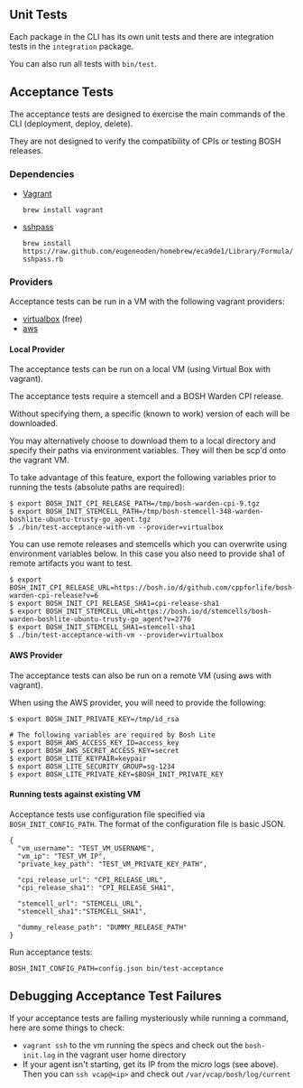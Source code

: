 ## Unit Tests

Each package in the CLI has its own unit tests and there are integration tests in the `integration` package.

You can also run all tests with `bin/test`.

## Acceptance Tests

The acceptance tests are designed to exercise the main commands of the CLI (deployment, deploy, delete).

They are not designed to verify the compatibility of CPIs or testing BOSH releases.

### Dependencies

- [Vagrant](https://www.vagrantup.com/)

    `brew install vagrant`

- [sshpass](http://linux.die.net/man/1/sshpass)

    `brew install https://raw.github.com/eugeneoden/homebrew/eca9de1/Library/Formula/sshpass.rb`

### Providers

Acceptance tests can be run in a VM with the following vagrant providers:

* [virtualbox](https://www.virtualbox.org/) (free)
* [aws](http://aws.amazon.com/)

#### Local Provider

The acceptance tests can be run on a local VM (using Virtual Box with vagrant).

The acceptance tests require a stemcell and a BOSH Warden CPI release.

Without specifying them, a specific (known to work) version of each will be downloaded.

You may alternatively choose to download them to a local directory and specify their paths via environment variables. They will then be scp'd onto the vagrant VM.

To take advantage of this feature, export the following variables prior to running the tests (absolute paths are required):

```
$ export BOSH_INIT_CPI_RELEASE_PATH=/tmp/bosh-warden-cpi-9.tgz
$ export BOSH_INIT_STEMCELL_PATH=/tmp/bosh-stemcell-348-warden-boshlite-ubuntu-trusty-go_agent.tgz
$ ./bin/test-acceptance-with-vm --provider=virtualbox
```

You can use remote releases and stemcells which you can overwrite using environment variables below. In this case you also need to provide sha1 of remote artifacts you want to test.

```
$ export BOSH_INIT_CPI_RELEASE_URL=https://bosh.io/d/github.com/cppforlife/bosh-warden-cpi-release?v=6
$ export BOSH_INIT_CPI_RELEASE_SHA1=cpi-release-sha1
$ export BOSH_INIT_STEMCELL_URL=https://bosh.io/d/stemcells/bosh-warden-boshlite-ubuntu-trusty-go_agent?v=2776
$ export BOSH_INIT_STEMCELL_SHA1=stemcell-sha1
$ ./bin/test-acceptance-with-vm --provider=virtualbox
```

#### AWS Provider

The acceptance tests can also be run on a remote VM (using aws with vagrant).

When using the AWS provider, you will need to provide the following:

```
$ export BOSH_INIT_PRIVATE_KEY=/tmp/id_rsa

# The following variables are required by Bosh Lite
$ export BOSH_AWS_ACCESS_KEY_ID=access_key
$ export BOSH_AWS_SECRET_ACCESS_KEY=secret
$ export BOSH_LITE_KEYPAIR=keypair
$ export BOSH_LITE_SECURITY_GROUP=sg-1234
$ export BOSH_LITE_PRIVATE_KEY=$BOSH_INIT_PRIVATE_KEY
```

#### Running tests against existing VM

Acceptance tests use configuration file specified via `BOSH_INIT_CONFIG_PATH`. The format of the configuration file is basic JSON.

```
{
  "vm_username": "TEST_VM_USERNAME",
  "vm_ip": "TEST_VM_IP",
  "private_key_path": "TEST_VM_PRIVATE_KEY_PATH",

  "cpi_release_url": "CPI_RELEASE_URL",
  "cpi_release_sha1": "CPI_RELEASE_SHA1",

  "stemcell_url": "STEMCELL_URL",
  "stemcell_sha1":"STEMCELL_SHA1",

  "dummy_release_path": "DUMMY_RELEASE_PATH"
}
```

Run acceptance tests:

```
BOSH_INIT_CONFIG_PATH=config.json bin/test-acceptance
```

## Debugging Acceptance Test Failures

If your acceptance tests are failing mysteriously while running a command, here are some things to check:

 * `vagrant ssh` to the vm running the specs and check out the `bosh-init.log` in the vagrant user home directory
 * If your agent isn't starting, get its IP from the micro logs (see above). Then you can `ssh vcap@<ip>` and check out `/var/vcap/bosh/log/current`
